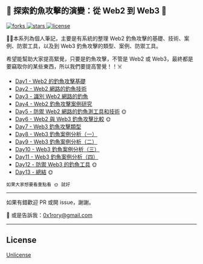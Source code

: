 ## 🎣 探索釣魚攻擊的演變：從 Web2 到 Web3 🎣
<p align="left">
    <a href="https://github.com/0xRory/Phishing/network">
        <img src="https://img.shields.io/github/forks/0xRory/Phishing.svg"
             alt="forks">
    </a>
    <a href="https://github.com/0xRory/Phishing/stargazers">
        <img src="https://img.shields.io/github/stars/0xRory/Phishing.svg"
             alt="stars">
    </a>
    <a href="https://unlicense.org">
        <img src="https://img.shields.io/badge/license-unlicense-blue"
             alt="license">
    </a>
</p>

🙋‍♂️本系列為個人筆記，主要是有系統的整理 Web2 釣魚攻擊的基礎、技術、案例、防禦工具，以及到 Web3 釣魚攻擊的類型、案例、防禦工具。

希望能幫助大家提高緊覺，只要是釣魚攻擊，不管是 Web2 或 Web3，最終都是要竊取你的某些東西，所以我們要提高警覺！！☠️


- [Day1 - Web2 的釣魚攻擊基礎](./Day1-Web2釣魚攻擊基礎.md)
- [Day2 - Web2 網路的釣魚技術](./Day2-Web2網路釣魚技術.md)
- [Day3 - 識別 Web2 網路的釣魚](./Day3-識別Web2網路釣魚.md)
- [Day4 - Web2 釣魚攻擊案例研究](./Day4-Web2%20釣魚攻擊案例研究.md)
- [Day5 - 防禦 Web2 網路的釣魚測工具和技術](./Day5-防禦Web2%20網路釣魚檢測工具和技術.md) 🌞
- [Day6 - Web2 與 Web3 釣魚攻擊比較](./Day6-Web2與Web3%20釣魚攻擊比對.md) 🌞
- [Day7 - Web3 釣魚攻擊類型](./Day7-Web3%20釣魚攻擊類型.md)
- [Day8 - Web3 釣魚案例分析（一）](./Day8-Web3%20釣魚案例分析.md)
- [Day9 - Web3 釣魚案例分析（二）](./Day9-Web3%20釣魚案例分析(二).md)
- [Day10 - Web3 釣魚案例分析（三）](./Day10-Web3%20釣魚案例分析(三).md)
- [Day11 - Web3 釣魚案例分析（四）](./Day11-Web3%20釣魚案例分析(四).md)
- [Day12 - 防禦 Web3 的釣魚工具](./Day12-防禦%20Web3釣魚工具.md) 🌞
- [Day13 - 總結](./Day13-總結.md) 🌞

`如果大家想要看重點看 🌞 就好`

---
如果有錯歡迎 PR 或開 issue，謝謝。

👀 或是告訴我：0x1rory@gmail.com 

---
## License

[Unlicense](https://unlicense.org)